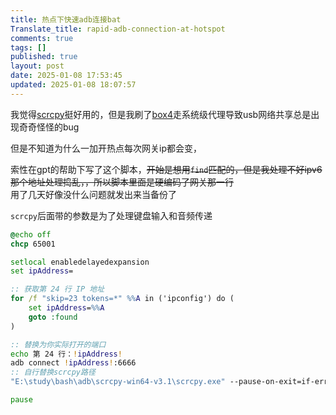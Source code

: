 ```yaml
---
title: 热点下快速adb连接bat
Translate_title: rapid-adb-connection-at-hotspot
comments: true
tags: []
published: true
layout: post
date: 2025-01-08 17:53:45
updated: 2025-01-08 18:07:57
---
```


我觉得[scrcpy](https://github.com/Genymobile/scrcpy)挺好用的，但是我刷了[box4](https://github.com/Genymobile/scrcpy)走系统级代理导致usb网络共享总是出现奇奇怪怪的bug

但是不知道为什么一加开热点每次网关ip都会变，

索性在gpt的帮助下写了这个脚本，~~开始是想用`find`匹配的，但是我处理不好ipv6那个地址处理捣乱，，所以脚本里面是硬编码了网关那一行~~            
用了几天好像没什么问题就发出来当备份了

`scrcpy`后面带的参数是为了处理键盘输入和音频传递
```bat
@echo off
chcp 65001

setlocal enabledelayedexpansion
set ipAddress=

:: 获取第 24 行 IP 地址
for /f "skip=23 tokens=*" %%A in ('ipconfig') do (
    set ipAddress=%%A
    goto :found
)

:: 替换为你实际打开的端口
echo 第 24 行：!ipAddress!
adb connect !ipAddress!:6666
:: 自行替换scrcpy路径
"E:\study\bash\adb\scrcpy-win64-v3.1\scrcpy.exe" --pause-on-exit=if-error --audio-source=playback --audio-dup --keyboard=uhid

pause
```